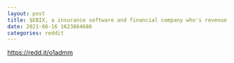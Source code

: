 ```yaml
--- 
layout: post 
title: $EBIX, a insurance software and financial company who's revenue grew 110% YoY with 20% of float shorted. 
date: 2021-06-16 1623864686 
categories: reddit 
--- 
```

https://redd.it/o1admm